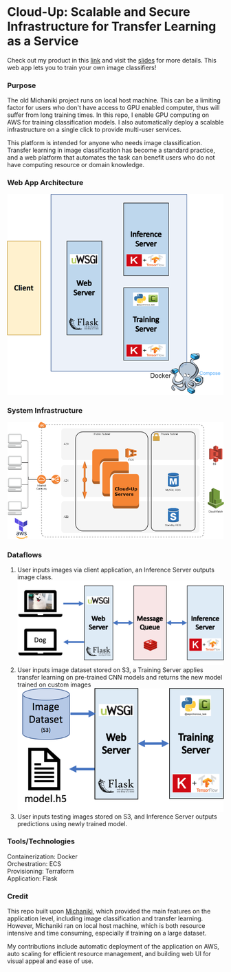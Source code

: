 # Cloud-Up: Scalable and Secure Infrastructure for Transfer Learning as a Service
Check out my product in this [link](https://1drv.ms/f/s!AmrtnAcSGR3oiKBX6NLq1YwmFLSzYw) and visit the [slides](https://docs.google.com/presentation/d/1svaXXbzNHJ4pErcu5d19rBu0Hn1Xh79UVCnyU2Jpo1k/edit?usp=sharing) for more details. This web app lets you to train your own image classifiers!

### Purpose
The old Michaniki project runs on local host machine. This can be a limiting factor for users who don't have access to GPU enabled computer, thus will suffer from long training times. In this repo, I enable GPU computing on AWS for training classification models. I also automatically deploy a scalable infrastructure on a single click to provide multi-user services.

This platform is intended for anyone who needs image classification. Transfer learning in image classification has become a standard practice, and a web platform that automates the task can benefit users who do not have computing resource or domain knowledge. 

### Web App Architecture
![](img/architecture.png)

### System Infrastructure
![](img/infrastructure.png)

### Dataflows
1. User inputs images via client application, an Inference Server outputs image class.
![](img/dataflow-inf.png)
2. User inputs image dataset stored on S3, a Training Server applies transfer learning on pre-trained CNN models and returns the new model trained on custom images
![](img/dataflow-train.png)
3. User inputs testing images stored on S3, and Inference Server outputs predictions using newly trained model.

### Tools/Technologies
Containerization: Docker  
Orchestration: ECS  
Provisioning: Terraform  
Application: Flask  

### Credit
This repo built upon [Michaniki](https://github.com/InsightDataCommunity/Michaniki), which provided the main features on the application level, including image classification and transfer learning. However, Michaniki ran on local host machine, which is both resource intensive and time consuming, especially if training on a large dataset. 

My contributions include automatic deployment of the application on AWS, auto scaling for efficient resource management, and building web UI for visual appeal and ease of use.
